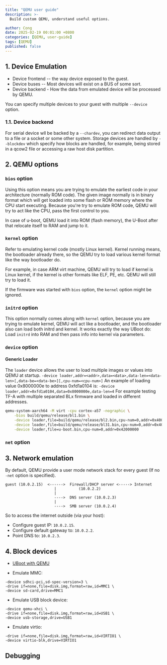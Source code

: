 ```yaml
---
title: "QEMU user guide"
description: >-
  Build custom QEMU, understand useful options.

author: Cong
date: 2025-02-19 00:01:00 +0800
categories: [QEMU, user-guide]
tags: [QEMU]
published: false
---
```


## 1. Device Emulation

- Device frontend -- the way device exposed to the guest.
- Device buses -- Most devices will exist on a BUS of some sort.
- Device backend - How the data from emulated device will be processed by QEMU.

You can specify multiple devices to your guest with multiple `--device` option.

### 1.1. Device backend

For serial device wll be backed by a `--chardev`, you can redirect data output to a file or a socket or some other system.
Storage devices are handled by `--blockdev` which specify how blocks are handled, for example, being stored in a qcow2 file or accessing a raw host disk partition.

## 2. QEMU options

### `bios` option

Using this option means you are trying to emulate the earliest code in your architecture (normally ROM code). The given image normally is in binary format which will get loaded into some flash or ROM memory where the CPU start executing. Because you're try to emulate ROM code, QEMU will try to act like the CPU, pass the first control to you.

In case of u-boot, QEMU load it into ROM (flash memory), the U-Boot after that relocate itself to RAM and jump to it.

### `kernel` option

Refer to emulating kernel code (mostly Linux kernel). Kernel running means, the bootloader already there, so the QEMU try to load various kernel format like the way bootloader do.

For example, in case ARM virt machine, QEMU will try to load if kernel is Linux kernel, if the kernel is other formats like ELF, PE, etc. QEMU will still try to load it.

If the firmware was started with `bios` option, the `kernel` option might be ignored.

### `initrd` option

This option normally comes along with `kernel` option, because you are trying to emulate kernel, QEMU will act like a bootloader, and the bootloader also can load both initrd and kernel. It works exactly the way UBoot do: Load `initrd` into RAM and then pass info into kernel via parameters.

### `device` option

#### Generic Loader

The `loader` device allows the user to load multiple images or values into QEMU at startup. `-device loader,addr=<addr>,data=<data>,data-len=<data-len>[,data-be=<data-be>][,cpu-num=<cpu-num>]`
An example of loading value 0x8000000e to address 0xfd1a0104 is: `-device loader,addr=0xfd1a0104,data=0x8000000e,data-len=4`
For example testing TF-A with multiple separated BLx firmware and loaded in different addresses.

```bash
qemu-system-aarch64 -M virt -cpu cortex-a57 -nographic \
    -bios build/qemu/release/bl1.bin \
    -device loader,file=build/qemu/release/bl2.bin,cpu-num=0,addr=0x40010000 \
    -device loader,file=build/qemu/release/bl31.bin,cpu-num=0,addr=0x40000000 \
    -device loader,file=u-boot.bin,cpu-num=0,addr=0x42000000
```

### `net` option

## 3. Network emulation

By default, QEMU provide a user mode network stack for every guest (If no `-net` option is specified).

```text
guest (10.0.2.15)  <------>  Firewall/DHCP server <-----> Internet
                      |          (10.0.2.2)
                      |
                      ---->  DNS server (10.0.2.3)
                      |
                      ---->  SMB server (10.0.2.4)
```

So to access the internet outside (via your host):

- Configure guest IP: `10.0.2.15`.
- Configure default gateway to: `10.0.2.2`.
- Point DNS to: `10.0.2.3`.

## 4. Block devices

- [UBoot with QEMU](https://docs.u-boot.org/en/latest/board/emulation/blkdev.html)

- Emulate MMC:

```text
-device sdhci-pci,sd-spec-version=3 \
-drive if=none,file=disk.img,format=raw,id=MMC1 \
-device sd-card,drive=MMC1
```

- Emulate USB block device:

```text
-device qemu-xhci \
-drive if=none,file=disk.img,format=raw,id=USB1 \
-device usb-storage,drive=USB1
```

- Emulate virtio:

```text
-drive if=none,file=disk.img,format=raw,id=VIRTIO1 \
-device virtio-blk,drive=VIRTIO1
```

## Debugging
